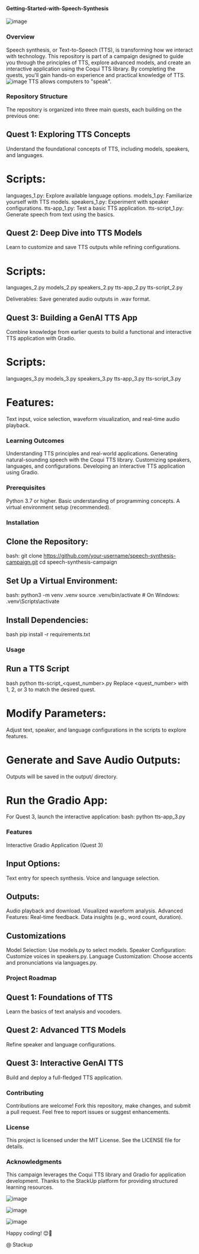 #### Getting-Started-with-Speech-Synthesis
![image](https://github.com/user-attachments/assets/5c3b4f42-fb2d-4587-9a7d-7a0198fc9897)

### Overview
Speech synthesis, or Text-to-Speech (TTS), is transforming how we interact with technology. This repository is part of a campaign designed to guide you through the principles of TTS, explore advanced models, and create an interactive application using the Coqui TTS library. By completing the quests, you'll gain hands-on experience and practical knowledge of TTS.
![image](https://github.com/user-attachments/assets/ea2517c5-2e69-4982-8d11-0692976bc69f)
     TTS allows computers to "speak".


### Repository Structure
The repository is organized into three main quests, each building on the previous one:

## Quest 1: Exploring TTS Concepts
Understand the foundational concepts of TTS, including models, speakers, and languages.

# Scripts:
languages_1.py: Explore available language options.
models_1.py: Familiarize yourself with TTS models.
speakers_1.py: Experiment with speaker configurations.
tts-app_1.py: Test a basic TTS application.
tts-script_1.py: Generate speech from text using the basics.

## Quest 2: Deep Dive into TTS Models
Learn to customize and save TTS outputs while refining configurations.

# Scripts:
languages_2.py
models_2.py
speakers_2.py
tts-app_2.py
tts-script_2.py

Deliverables: Save generated audio outputs in .wav format.

## Quest 3: Building a GenAI TTS App
Combine knowledge from earlier quests to build a functional and interactive TTS application with Gradio.

# Scripts:
languages_3.py
models_3.py
speakers_3.py
tts-app_3.py
tts-script_3.py
# Features:
Text input, voice selection, waveform visualization, and real-time audio playback.


### Learning Outcomes

Understanding TTS principles and real-world applications.
Generating natural-sounding speech with the Coqui TTS library.
Customizing speakers, languages, and configurations.
Developing an interactive TTS application using Gradio.


### Prerequisites
Python 3.7 or higher.
Basic understanding of programming concepts.
A virtual environment setup (recommended).


### Installation
## Clone the Repository:
bash:
git clone https://github.com/your-username/speech-synthesis-campaign.git
cd speech-synthesis-campaign

## Set Up a Virtual Environment:
bash:
python3 -m venv .venv
source .venv/bin/activate   # On Windows: .venv\Scripts\activate

## Install Dependencies:
bash
pip install -r requirements.txt

### Usage
## Run a TTS Script
bash
python tts-script_<quest_number>.py
Replace <quest_number> with 1, 2, or 3 to match the desired quest.


# Modify Parameters:
Adjust text, speaker, and language configurations in the scripts to explore features.

# Generate and Save Audio Outputs:
Outputs will be saved in the output/ directory.

# Run the Gradio App:
For Quest 3, launch the interactive application:
bash:
python tts-app_3.py

### Features
Interactive Gradio Application (Quest 3)

## Input Options:
Text entry for speech synthesis.
Voice and language selection.

## Outputs:
Audio playback and download.
Visualized waveform analysis.
Advanced Features:
Real-time feedback.
Data insights (e.g., word count, duration).

## Customizations
Model Selection: Use models.py to select models.
Speaker Configuration: Customize voices in speakers.py.
Language Customization: Choose accents and pronunciations via languages.py.

### Project Roadmap
## Quest 1: Foundations of TTS
Learn the basics of text analysis and vocoders.
## Quest 2: Advanced TTS Models
Refine speaker and language configurations.
## Quest 3: Interactive GenAI TTS
Build and deploy a full-fledged TTS application.

### Contributing
Contributions are welcome! Fork this repository, make changes, and submit a pull request. Feel free to report issues or suggest enhancements.

### License
This project is licensed under the MIT License. See the LICENSE file for details.

### Acknowledgments
This campaign leverages the Coqui TTS library and Gradio for application development. Thanks to the StackUp platform for providing structured learning resources.

![image](https://github.com/user-attachments/assets/b9c45b05-a314-4afb-b13c-e33411bb666c)

![image](https://github.com/user-attachments/assets/77c59526-b166-4e3f-bf4c-508e69e45227)

![image](https://github.com/user-attachments/assets/2b818831-255e-4c0b-bcf6-5e0c4e301c84)


Happy coding! 😊🚀

@ Stackup
